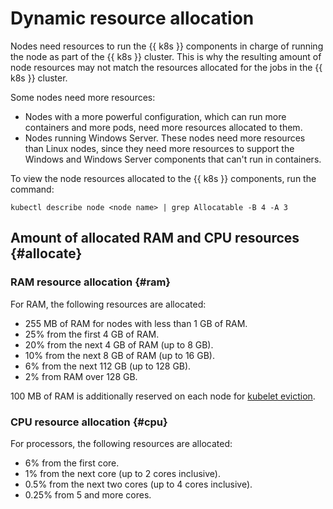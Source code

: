 # Dynamic resource allocation

Nodes need resources to run the {{ k8s }} components in charge of running the node as part of the {{ k8s }} cluster. This is why the resulting amount of node resources may not match the resources allocated for the jobs in the {{ k8s }} cluster.

Some nodes need more resources:

* Nodes with a more powerful configuration, which can run more containers and more pods, need more resources allocated to them.
* Nodes running Windows Server. These nodes need more resources than Linux nodes, since they need more resources to support the Windows and Windows Server components that can't run in containers.

To view the node resources allocated to the {{ k8s }} components, run the command:

```
kubectl describe node <node name> | grep Allocatable -B 4 -A 3
```

## Amount of allocated RAM and CPU resources {#allocate}

### RAM resource allocation {#ram}

For RAM, the following resources are allocated:

* 255 MB of RAM for nodes with less than 1 GB of RAM.
* 25% from the first 4 GB of RAM.
* 20% from the next 4 GB of RAM (up to 8 GB).
* 10% from the next 8 GB of RAM (up to 16 GB).
* 6% from the next 112 GB (up to 128 GB).
* 2% from RAM over 128 GB.

100 MB of RAM is additionally reserved on each node for [kubelet eviction](https://kubernetes.io/docs/tasks/administer-cluster/out-of-resource/).

### CPU resource allocation {#cpu}

For processors, the following resources are allocated:

* 6% from the first core.
* 1% from the next core (up to 2 cores inclusive).
* 0.5% from the next two cores (up to 4 cores inclusive).
* 0.25% from 5 and more cores.
